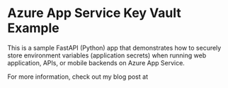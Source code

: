# Azure App Service Key Vault Example

This is a sample FastAPI (Python) app that demonstrates how to securely store environment variables (application secrets) when running web application, APIs, or mobile backends on Azure App Service.

For more information, check out my blog post at 
